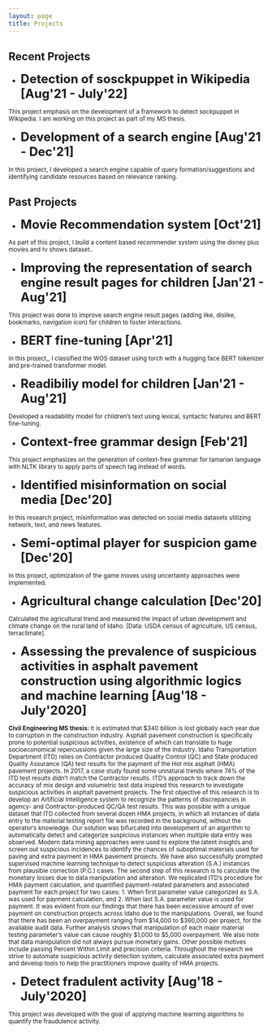 ```yaml
---
layout: page
title: Projects
---
```


## Recent Projects

- <b style="font-size:24px"> Detection of sosckpuppet in Wikipedia [Aug'21 - July'22] </b>

<p><small> This project emphasis on the development of a framework to detect sockpuppet in Wikipedia. I am working on this project as part of my MS thesis. </small></p>

- <b style="font-size:24px"> Development of a search engine [Aug'21 - Dec'21]</b>

<p><small> In this project, I developed a search engine capable of query formation/suggestions and identifying candidate resources based on relevance ranking.</small></p>


## Past Projects


- <b style="font-size:24px"> Movie Recommendation system [Oct'21]</b>

<p><small> As part of this project, I build a content based recommender system using the disney plus movies and tv shows dataset..</small></p>

- <b style="font-size:24px"> Improving the representation of search engine result pages for children [Jan'21 - Aug'21]</b>

<p><small> This project was done to improve search engine result pages (adding like, dislike, bookmarks, navigation icon) for children to foster interactions.</small></p>

- <b style="font-size:24px"> BERT fine-tuning [Apr'21]</b>

<p><small> In this project,, I classified the WOS dataset using torch with a hugging face BERT tokenizer and pre-trained transformer model.</small></p>

- <b style="font-size:24px"> Readibiliy model for children [Jan'21 - Aug'21]</b>
<p><small> Developed a readability model for children’s text using lexical, syntactic features and BERT fine-tuning.</small></p>

- <b style="font-size:24px"> Context-free grammar design [Feb'21]</b>

<p><small> This project emphasizes on the generation of context-free grammar for tamarian language with NLTK library to apply parts of speech tag instead of words.</small></p>

- <b style="font-size:24px"> Identified misinformation on social media [Dec'20]</b>
<p><small> In this research project, misinformation was detected on social media datasets utilizing network, text, and news features.</small></p>

- <b style="font-size:24px"> Semi-optimal player for suspicion game [Dec'20]</b>
<p><small> In this project, optimization of the game moves using uncertainty approaches were implemented.</small></p>

- <b style="font-size:24px"> Agricultural change calculation [Dec'20]</b>
<p><small> Calculated the agricultural trend and measured the impact of urban development and climate change on the rural land of Idaho. [Data: USDA census of agriculture, US census, terraclimate].</small></p>


- <b style="font-size:24px"> Assessing the prevalence of suspicious activities in asphalt pavement construction using algorithmic logics and machine learning [Aug'18 - July'2020]</b>

<p><small> <b>Civil Engineering MS thesis: </b>It is estimated that $340 billion is lost globally each year due to corruption in the construction industry. Asphalt pavement construction is specifically prone to potential suspicious activities, existence of which can translate to huge socioeconomical repercussions given the large size of the industry. 
Idaho Transportation Department (ITD) relies on Contractor produced Quality Control (QC) and State produced Quality Assurance (QA) test results for the payment of the Hot mix asphalt (HMA) pavement projects. In 2017, a case study found some unnatural trends where 74% of the ITD test results didn’t match the Contractor results. ITD’s approach to track down the accuracy of mix design and volumetric test data inspired this research to investigate suspicious activities in asphalt pavement projects. 
The first objective of this research is to develop an Artificial Intelligence system to recognize the patterns of discrepancies in agency- and Contractor-produced QC/QA test results. This was possible with a unique dataset that ITD collected from several dozen HMA projects, in which all instances of data entry to the material testing report file was recorded in the background, without the operator’s knowledge. Our solution was bifurcated into development of an algorithm to automatically detect and categorize suspicious instances when multiple data entry was observed.  Modern data mining approaches were used to explore the latent insights and screen out suspicious incidences to identify the chances of suboptimal materials used for paving and extra payment in HMA pavement projects. We have also successfully prompted supervised machine learning technique to detect suspicious alteration (S.A.) instances from plausible correction (P.C.) cases. 
The second step of this research is to calculate the monetary losses due to data manipulation and alteration. We replicated ITD’s procedure for HMA payment calculation, and quantified payment-related parameters and associated payment for each project for two cases: 1. When first parameter value categorized as S.A. was used for payment calculation, and 2. When last S.A. parameter value is used for payment. It was evident from our findings that there has been excessive amount of over payment on construction projects across Idaho due to the manipulations. Overall, we found that there has been an overpayment ranging from $14,000 to $360,000 per project, for the available audit data. Further analysis shows that manipulation of each major material testing parameter’s value can cause roughly $1,000 to $5,000 overpayment. We also note that data manipulation did not always pursue monetary gains. Other possible motives include passing Percent Within Limit and precision criteria. Throughout the research we strive to automate suspicious activity detection system, calculate associated extra payment and develop tools to help the practitioners improve quality of HMA projects. 
</small></p>

- <b style="font-size:24px"> Detect fradulent activity [Aug'18 - July'2020]</b>

<p><small> This project was developed with the goal of applying machine learning algorithms to quantify the fraudulence activity.  
</small></p>

